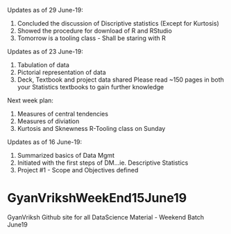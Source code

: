 Updates as of 29 June-19:
1. Concluded the discussion of Discriptive statistics (Except for Kurtosis)
2. Showed the procedure for download of R and RStudio
3. Tomorrow is a tooling class - Shall be staring with R

Updates as of 23 June-19:
1. Tabulation of data
2. Pictorial representation of data
3. Deck, Textbook and project data shared
Please read ~150 pages in both your Statistics textbooks to gain further knowledge 

Next week plan:
1. Measures of central tendencies 
2. Measures of diviation
3. Kurtosis and Sknewness
R-Tooling class on Sunday 


Updates as of 16 June-19:
1. Summarized basics of Data Mgmt
2. Initiated with the first steps of DM...ie. Descriptive Statistics
3. Project #1 - Scope and Objectives defined



# GyanVrikshWeekEnd15June19
GyanVriksh Github site for all DataScience Material - Weekend Batch June19
